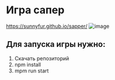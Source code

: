 # Игра сапер
https://sunnyfur.github.io/sapper/
![image](https://user-images.githubusercontent.com/45349348/222950924-a4d7c8d7-92d5-402f-a4c9-822e391ab18c.png)

## Для запуска игры нужно:
1. Скачать репозиторий
2. npm install
3. mpm run start

